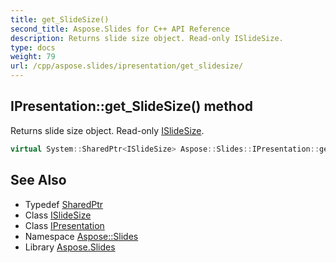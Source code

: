 ```yaml
---
title: get_SlideSize()
second_title: Aspose.Slides for C++ API Reference
description: Returns slide size object. Read-only ISlideSize.
type: docs
weight: 79
url: /cpp/aspose.slides/ipresentation/get_slidesize/
---
```

## IPresentation::get_SlideSize() method


Returns slide size object. Read-only [ISlideSize](../../islidesize/).

```cpp
virtual System::SharedPtr<ISlideSize> Aspose::Slides::IPresentation::get_SlideSize()=0
```

## See Also

* Typedef [SharedPtr](../../system/sharedptr/)
* Class [ISlideSize](../islidesize/)
* Class [IPresentation](./)
* Namespace [Aspose::Slides](../)
* Library [Aspose.Slides](../../)